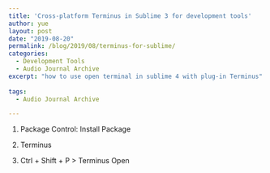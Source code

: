 ```yaml
---
title: 'Cross-platform Terminus in Sublime 3 for development tools'
author: yue
layout: post
date: "2019-08-20"
permalink: /blog/2019/08/terminus-for-sublime/
categories:
  - Development Tools
  - Audio Journal Archive
excerpt: "how to use open terminal in sublime 4 with plug-in Terminus"  
  
tags:
  - Audio Journal Archive

---
```


1. Package Control: Install Package

2. Terminus

3. Ctrl + Shift + P > Terminus Open


